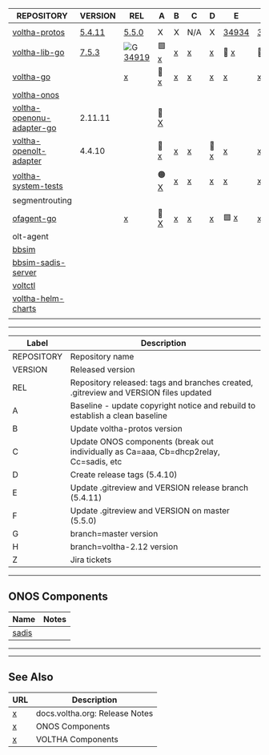  | REPOSITORY | VERSION | REL | A | B | C | D | E | F | G | H | Z | 
 | ---------- | ------- | --- | - | - | - | - | - | - | - | - | - |
| <img width=800/> | | | | | | | | | | | | |
 |  [voltha-protos](https://gerrit.opencord.org/plugins/gitiles/voltha-protos/+/refs/heads/voltha-2.12) |  [5.4.11](https://gerrit.opencord.org/plugins/gitiles/voltha-protos/+/refs/heads/voltha-2.12/VERSION) |  [5.5.0](https://gerrit.opencord.org/plugins/gitiles/voltha-protos/+/refs/heads/master/VERSION)                  | X                                              | X                                       | N/A                                     | X                                          | [34934](https://gerrit.opencord.org/c/voltha-protos/+/34934) | [34936](https://gerrit.opencord.org/c/voltha-protos/+/34936) | [5.4.11](https://gerrit.opencord.org/plugins/gitiles/voltha-protos/+/refs/heads/voltha-2.12/VERSION) | [34956](https://gerrit.opencord.org/c/voltha-protos/+/34956) |                                                          | 
 |  [voltha-lib-go](https://gerrit.opencord.org/plugins/gitiles/voltha-lib-go)                          |  [7.5.3](https://gerrit.opencord.org/plugins/gitiles/voltha-lib-go/+/refs/tags/v7.5.3)                |  ![G](https://placehold.co/15x15/c5f015/c5f015.png) [34919](https://gerrit.opencord.org/c/voltha-lib-go/+/34919) |  :green_square: [x](voltha-lib-go/A.md)        |                 [x](voltha-lib-go/B.md) |                 [x](voltha-lib-go/C.md) |                 [x](voltha-lib-go/D.md)    |  :hammer:       [x](voltha-lib-go/E.md)                      |  :hammer:       [x](voltha-lib-go/F.md)                      |  :hammer:       [x](voltha-lib-go/G.md)                                                              |  :hammer:       [x](voltha-lib-go/H.md)                      |                                                          | 
 |  [voltha-go](https://gerrit.opencord.org/plugins/gitiles/voltha-go)                                  |                                                                                                       |  [x](voltha-go/A.md)                                                                                             |  :hammer: [x](voltha-go/A.md)                  |  [x](voltha-go/B.md)                    |  [x](voltha-go/C.md)                    |  [x](voltha-go/D.md)                       |  [x](voltha-go/E.md)                                         |  [x](voltha-go/F.md)                                         |  [x](voltha-go/G.md)                                                                                 |  [x](voltha-go/H.md)                                         |  [x](voltha-go/Z.md)                                     | 
 |  [voltha-onos](https://gerrit.opencord.org/plugins/gitiles/voltha-onos)                              |                                                                                                       |                                                                                                                  |                                                |                                         |                                         |                                            |                                                              |                                                              |                                                                                                      |                                                              |                                                          | 
 |  [voltha-openonu-adapter-go](https://gerrit.opencord.org/plugins/gitiles/voltha-openonu-adapter-go)  |  2.11.11                                                                                              |                                                                                                                  |  :hammer: [X](voltha-openonu-adapter-go/A.md)  |                                         |                                         |                                            |                                                              |                                                              |                                                                                                      |                                                              |                                                          | 
 |  [voltha-openolt-adapter](https://gerrit.opencord.org/plugins/gitiles/voltha-openolt-adapter)        |  4.4.10                                                                                               |                                                                                                                  |  :hammer: [x](voltha-openolt-adapter/A.md)     |  [x](voltha-openolt-adapter/B.md)       |  [x](voltha-openolt-adapter/C.md)       |  :hammer: [x](voltha-openolt-adapter/D.md) |  [x](voltha-openolt-adapter/D.md)                            |  [x](voltha-openolt-adapter/F.md)                            |  [x](voltha-openolt-adapter/G.md)                                                                    |  [x](voltha-openolt-adapter/H.md)                            |  [x](voltha-openolt-adapter/Z.md)                        | 
 |  [voltha-system-tests](https://gerrit.opencord.org/plugins/gitiles/voltha-system-tests)              |                                                                                                       |                                                                                                                  |  :orange_circle: [X](voltha-system-tests/A.md) |  [x](voltha-system-tests/B.md)          |  [x](voltha-system-tests/C.md)          |  [x](voltha-system-tests/D.md)             |  [x](voltha-system-tests/E.md)                               |  [x](voltha-system-tests/F.md)                               |  [x](voltha-system-tests/G.md)                                                                       |  [x](voltha-system-tests/H.md)                               |  [x](voltha-system-tests/Z.md)                           | 
 |  segmentrouting                                                                                      |                                                                                                       |                                                                                                                  |                                                |                                         |                                         |                                            |                                                              |                                                              |                                                                                                      |                                                              |                                                          | 
 |  [ofagent-go](https://gerrit.opencord.org/plugins/gitiles/ofagent-go)                                |                                                                                                       |  [x](ofagent-go/A.md)                                                                                            |  :hammer: [X](ofagent-go/A.md)                 |  [x](ofagent-go/B.md)                   |  [x](ofagent-go/C.md)                   |  [x](ofagent-go/D.md)                      |  :green_square: [x](ofagent-go/E.md)                         |  [x](ofagent-go/F.md)                                        |  [x](ofagent-go/G.md)                                                                                |  [x](ofagent-go/H.md)                                        |  [x](ofagent-go/Z.md)                                    | 
 |  olt-agent                                                                                           |                                                                                                       |                                                                                                                  |                                                |                                         |                                         |                                            |                                                              |                                                              |                                                                                                      |                                                              |                                                          | 
 |  [bbsim](https://gerrit.opencord.org/plugins/gitiles/bbsim)                                          |                                                                                                       |                                                                                                                  |                                                |                                         |                                         |                                            |                                                              |                                                              |                                                                                                      |                                                              |                                                          | 
 |  [bbsim-sadis-server](https://gerrit.opencord.org/plugins/gitiles/bbsim-sadis-server)                |                                                                                                       |                                                                                                                  |                                                |                                         |                                         |                                            |                                                              |                                                              |                                                                                                      |                                                              |                                                          | 
 |  [voltctl](https://gerrit.opencord.org/plugins/gitiles/voltctl)                                      |                                                                                                       |                                                                                                                  |                                                |                                         |                                         |                                            |                                                              |                                                              |                                                                                                      |                                                              |                                                          | 
 |  [voltha-helm-charts](https://gerrit.opencord.org/plugins/gitiles/voltha-helm-charts)                |                                                                                                       |                                                                                                                  |                                                |                                         |                                         |                                            |                                                              |                                                              |                                                                                                      |                                                              |  :new: [5259](https://jira.opencord.org/browse/VOL-5259) | 
 |                                                                                                      |                                                                                                       |                                                                                                                  |                                                |                                         |                                         |                                            |                                                              |                                                              |                                                                                                      |                                                              |                                                          | 




---

| Label | Description |
| ----- | ----------- |
 |  REPOSITORY | Repository name                                                                         | 
 |  VERSION    | Released version                                                                        | 
 |  REL        | Repository released: tags and branches created, .gitreview and VERSION files updated    | 
 |  A          | Baseline - update copyright notice and rebuild to establish a clean baseline            | 
 |  B          | Update voltha-protos version                                                            | 
 |  C          | Update ONOS components (break out individually as Ca=aaa, Cb=dhcp2relay, Cc=sadis, etc  | 
 |  D          | Create release tags (5.4.10)                                                            | 
 |  E          | Update .gitreview and VERSION release branch (5.4.11)                                   | 
 |  F          | Update .gitreview and VERSION on master (5.5.0)                                         | 
 |  G          | branch=master version                                                                   | 
 |  H          | branch=voltha-2.12 version                                                              | 
 |  Z          | Jira tickets                                                                            | 

---
ONOS Components
---------------

| Name | Notes |
| ---- | ----- |
| [sadis](https://jenkins.opencord.org/job/maven-publish_sadis/107/consoleText) | |6
---
---

## See Also

| URL | Description |
| --- | ----------- |
| [x](https://docs.voltha.org) | docs.voltha.org: Release Notes |
| [x](https://docs.voltha.org/master/release_notes/voltha_2.12.html#onos-components) | ONOS Components |
| [x](https://docs.voltha.org/master/release_notes/voltha_2.12.html#voltha-components) | VOLTHA Components |
